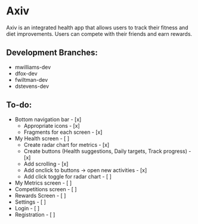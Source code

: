 # Axiv
Axiv is an integrated health app that allows users to track their fitness and
diet improvements. Users can compete with their friends and earn rewards.
## Development Branches:
* mwilliams-dev
* dfox-dev
* fwiltman-dev
* dstevens-dev
## To-do:
* Bottom navigation bar - [x]
    * Appropriate icons - [x]
    * Fragments for each screen - [x]
* My Health screen - [ ]
    * Create radar chart for metrics - [x]
    * Create buttons (Health suggestions, Daily targets, Track progress) - [x]
    * Add scrolling - [x]
    * Add onclick to buttons -> open new activities - [x]
    * Add click toggle for radar chart - [ ]
* My Metrics screen - [ ]
* Competitions screen - [ ]
* Rewards Screen - [ ]
* Settings - [ ]
* Login - [ ]
* Registration - [ ]
